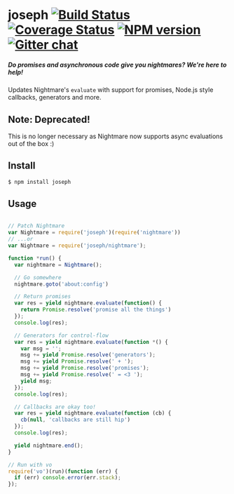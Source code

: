 # joseph [![Build Status][travis-image]][travis-url] [![Coverage Status][coveralls-image]][coveralls-url] [![NPM version][npm-image]][npm-url]  [![Gitter chat][gitter-image]][gitter-url]
##### Do promises and asynchronous code give you nightmares? We're here to help!

Updates Nightmare's `evaluate` with support for promises, Node.js style
callbacks, generators and more.

## Note: Deprecated!
This is no longer necessary as Nightmare now supports async evaluations out of the box :)

## Install
```bash
$ npm install joseph
```

## Usage
```javascript

// Patch Nightmare
var Nightmare = require('joseph')(require('nightmare'))
// ...or
var Nightmare = require('joseph/nightmare');

function *run() {
  var nightmare = Nightmare();

  // Go somewhere
  nightmare.goto('about:config')

  // Return promises
  var res = yield nightmare.evaluate(function() {
    return Promise.resolve('promise all the things')
  });
  console.log(res);

  // Generators for control-flow
  var res = yield nightmare.evaluate(function *() {
    var msg = '';
    msg += yield Promise.resolve('generators');
    msg += yield Promise.resolve(' + ');
    msg += yield Promise.resolve('promises');
    msg += yield Promise.resolve(' = <3 ');
    yield msg;
  });
  console.log(res);

  // Callbacks are okay too!
  var res = yield nightmare.evaluate(function (cb) {
    cb(null, 'callbacks are still hip')
  });
  console.log(res);

  yield nightmare.end();
}

// Run with vo
require('vo')(run)(function (err) {
  if (err) console.error(err.stack);
});
```

[travis-url]:       https://travis-ci.org/zeekay/joseph
[travis-image]:     https://img.shields.io/travis/zeekay/joseph.svg
[coveralls-url]:    https://coveralls.io/github/zeekay/joseph?branch=master
[coveralls-image]:  https://coveralls.io/repos/zeekay/joseph/badge.svg?branch=master&service=github
[npm-url]:          https://www.npmjs.com/package/joseph
[npm-image]:        https://img.shields.io/npm/v/joseph.svg
[downloads-image]:  https://img.shields.io/npm/dm/joseph.svg
[downloads-url]:    http://badge.fury.io/js/joseph
[gitter-url]:       https://gitter.im/zeekay/hi
[gitter-image]:     https://badges.gitter.im/join-chat.svg
